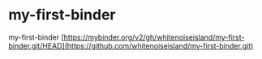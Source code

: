 # my-first-binder
my-first-binder
[https://mybinder.org/v2/gh/whitenoiseisland/my-first-binder.git/HEAD](https://github.com/whitenoiseisland/my-first-binder.git)
